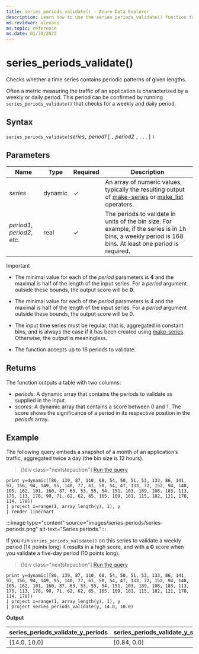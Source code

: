 ```yaml
---
title: series_periods_validate() - Azure Data Explorer
description: Learn how to use the series_periods_validate() function to check whether a time series contains periodic patterns of given lengths.
ms.reviewer: alexans
ms.topic: reference
ms.date: 01/30/2023
---
```

# series_periods_validate()

Checks whether a time series contains periodic patterns of given lengths.  

Often a metric measuring the traffic of an application is characterized by a weekly or daily period. This period can be confirmed by running `series_periods_validate()` that checks for a weekly and daily period.

## Syntax

`series_periods_validate(`*series*`,` *period1* [ `,` *period2* `,` . . . ] `)`

## Parameters

| Name | Type | Required | Description |
|--|--|--|--|
| *series* | dynamic | &check; | An array of numeric values, typically the resulting output of [make-series](make-seriesoperator.md) or [make_list](makelist-aggfunction.md) operators.|
| *period1*, *period2*, etc.| real | &check; | The periods to validate in units of the bin size. For example, if the series is in 1h bins, a weekly period is 168 bins. At least one period is required.|

> [!IMPORTANT]
>
> * The minimal value for each of the *period* parameters is **4** and the maximal is half of the length of the input series. For a *period* argument outside these bounds, the output score will be **0**.
>
> * The minimal value for each of the *period* parameters is 4 and the maximal is half of the length of the input series. For a *period* argument outside these bounds, the output score will be 0.
> * The input time series must be regular, that is, aggregated in constant bins, and is always the case if it has been created using [make-series](make-seriesoperator.md). Otherwise, the output is meaningless.
>
> * The function accepts up to 16 periods to validate.

## Returns

The function outputs a table with two columns:

* *periods*: A dynamic array that contains the periods to validate as supplied in the input.
* *scores*: A dynamic array that contains a score between 0 and 1. The score shows the significance of a period in its respective position in the *periods* array.

## Example

The following query embeds a snapshot of a month of an application’s traffic, aggregated twice a day (the bin size is 12 hours).

> [!div class="nextstepaction"]
> <a href="https://dataexplorer.azure.com/clusters/help/databases/Samples?query=H4sIAAAAAAAAAz2OvW7DMAyE9z4FRwfwINrW35AnKYJCcITEQaIGgocKyMP3LnY7kDiS95F81qWs0o7nVtJjmbvPYHrRMfYSPISicqEXOyGgrSJGOpCCg5jQibRaVHFiB3C0FAA8Rk53GNPJ77AfyAx/DG6oIeTYN0pltifcuN20dluhfEINvwiRimxgqUze/isMIn+An2vf8b7BZMgGrlKWgXcH3TFVHvLmdPh4ybN+3/K8ys+xpnLJHUyp1tS+7rlc1mvXDvAimgjcNZdzrnJfSp6vqa6/5GXgcmIBAAA=" target="_blank">Run the query</a>

```kusto
print y=dynamic([80, 139, 87, 110, 68, 54, 50, 51, 53, 133, 86, 141, 97, 156, 94, 149, 95, 140, 77, 61, 50, 54, 47, 133, 72, 152, 94, 148, 105, 162, 101, 160, 87, 63, 53, 55, 54, 151, 103, 189, 108, 183, 113, 175, 113, 178, 90, 71, 62, 62, 65, 165, 109, 181, 115, 182, 121, 178, 114, 170])
| project x=range(1, array_length(y), 1), y  
| render linechart
```

:::image type="content" source="images/series-periods/series-periods.png" alt-text="Series periods.":::

If you run `series_periods_validate()` on this series to validate a weekly period (14 points long) it results in a high score, and with a **0** score when you validate a five-day period (10 points long).

> [!div class="nextstepaction"]
> <a href="https://dataexplorer.azure.com/clusters/help/databases/Samples?query=H4sIAAAAAAAAA01Qy26DMBC89yt8BAlFXsCvQ76kqpAVrJQqJcigqJb68Z0JtOphl9ndmZ01S57mTZXzWOb4OV2qV68bJV1olHcAgsr6RpkeAWwE0ZGB5C1Aj04g1aAKPTsQB0MAgcPIyiHGtHeH2LXUtL8aeIimyLKvhUjvR9hu9zRmXyE8QjSv8IGIWs9SmJz5QxgE3gA+1z7j6cGkqfVcJSw9fVs5ZCI0cvqtfvlWS75/pMumvs45ztdUgRRzjmW4pfm6vVelBhdRlPrHXlOe0jos+NzHdXjE2zTGLVWFzz3xL+uTrn8ATfvv2oABAAA=" target="_blank">Run the query</a>

```kusto
print y=dynamic([80, 139, 87, 110, 68, 54, 50, 51, 53, 133, 86, 141, 97, 156, 94, 149, 95, 140, 77, 61, 50, 54, 47, 133, 72, 152, 94, 148, 105, 162, 101, 160, 87, 63, 53, 55, 54, 151, 103, 189, 108, 183, 113, 175, 113, 178, 90, 71, 62, 62, 65, 165, 109, 181, 115, 182, 121, 178, 114, 170])
| project x=range(1, array_length(y), 1), y  
| project series_periods_validate(y, 14.0, 10.0)
```

**Output**

| series\_periods\_validate\_y\_periods  | series\_periods\_validate\_y\_scores |
|-------------|-------------------|
| [14.0, 10.0] | [0.84, 0.0]  |
